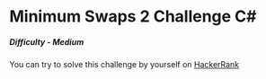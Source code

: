 # Minimum Swaps 2 Challenge C#

##### Difficulty - *Medium*

You can try to solve this challenge by yourself on [HackerRank](https://www.hackerrank.com/challenges/minimum-swaps-2/problem)
